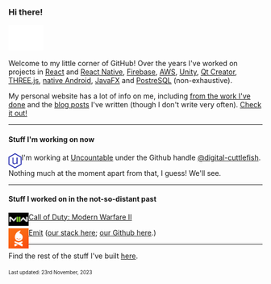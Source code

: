 ### Hi there! 
<img src="https://github.com/andersonaddo/andersonaddo/blob/master/media/hello.gif" height="50"/>

Welcome to my little corner of GitHub!
Over the years I've worked on projects in [React](https://react.dev/) and [React Native](https://reactnative.dev/), [Firebase](https://firebase.google.com/), [AWS](https://aws.amazon.com/), [Unity](https://unity.com/), [Qt Creator](https://www.qt.io/product/development-tools), [THREE.js](https://threejs.org/), [native Android](https://developer.android.com/studio), [JavaFX](https://openjfx.io/) and [PostreSQL](https://www.postgresql.org/) (non-exhaustive).

My personal website has a lot of info on me, including [from the work I've done](https://www.loadingdeveloper.com/my-work/) and the [blog posts](https://www.loadingdeveloper.com/blog/) I've written (though I don't write very often). [Check it out!](https://www.loadingdeveloper.com)

---

#### Stuff I'm working on now

<img align="left" src="https://github.com/andersonaddo/andersonaddo/blob/master/media/uncountable.png" height="30" />

I'm working at [Uncountable](https://www.uncountable.com/) under the Github handle [@digital-cuttlefish](https://github.com/digital-cuttlefish).

Nothing much at the moment apart from that, I guess! We'll see.

---

#### Stuff I worked on in the not-so-distant past
<img align="left" src="https://github.com/andersonaddo/andersonaddo/blob/master/media/mwii.png" width="40" />

[Call of Duty: Modern Warfare II](https://www.callofduty.com/modernwarfare2)

<img align="left" src="https://github.com/andersonaddo/andersonaddo/blob/master/media/emit.png" width="40" />

[Emit](https://getemit.com) ([our stack here](https://stackshare.io/emit/emit); [our Github here](https://github.com/emitapp).)

---

Find the rest of the stuff I've built [here](https://www.loadingdeveloper.com/my-work/).

<sup><sub>Last updated: 23rd November, 2023</sub></sup>
